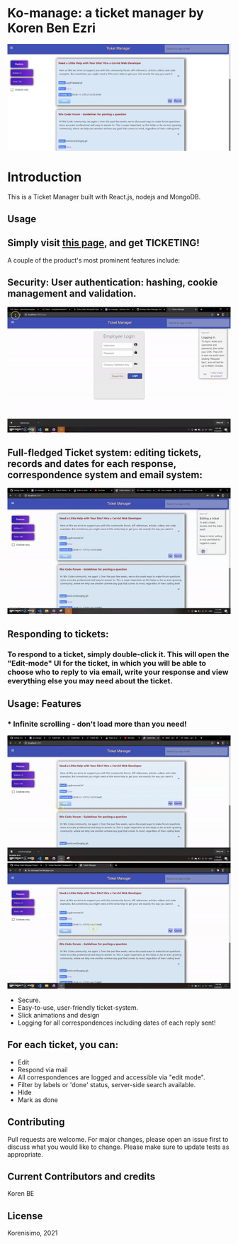 # Ko-manage: a ticket manager by Koren Ben Ezri
![](main.PNG)
 
# Introduction

This is a Ticket Manager built with React.js, nodejs and MongoDB. 

## Usage

## Simply visit [this page](https://ko-managge.herokuapp.com/), and get TICKETING! 


A couple of the product's most prominent features include:

## Security: User authentication: hashing, cookie management and validation.
![pic one](mainintrogif.gif)
## Full-fledged Ticket system: editing tickets, records and dates for each response, correspondence system and email system: 
![gif](editinggif.gif)

## Responding to tickets: 
### To respond to a ticket, simply double-click it. This will open the "Edit-mode" UI for the ticket, in which you will be able to choose who to reply to via email, write your response and view everything else you may need about the ticket.

## Usage: Features
### * Infinite scrolling - don't load more than you need!
![inf](infinitescroll.gif) ![slick](slickgif.gif)
* Secure.
* Easy-to-use, user-friendly ticket-system.
* Slick animations and design
* Logging for all correspondences including dates of each reply sent!


## For each ticket, you can:

* Edit
* Respond via mail
* All correspondences are logged and accessible via "edit mode".
* Filter by labels or 'done' status, server-side search available.
* Hide
* Mark as done

## Contributing
Pull requests are welcome. For major changes, please open an issue first to discuss what you would like to change.
Please make sure to update tests as appropriate.

## Current Contributors and credits

Koren BE


## License
Korenisimo, 2021

